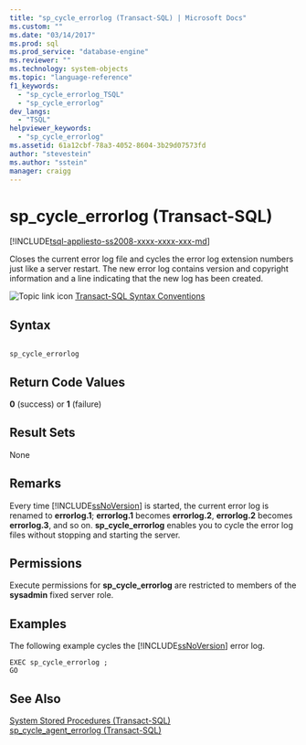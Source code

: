 ```yaml
---
title: "sp_cycle_errorlog (Transact-SQL) | Microsoft Docs"
ms.custom: ""
ms.date: "03/14/2017"
ms.prod: sql
ms.prod_service: "database-engine"
ms.reviewer: ""
ms.technology: system-objects
ms.topic: "language-reference"
f1_keywords: 
  - "sp_cycle_errorlog_TSQL"
  - "sp_cycle_errorlog"
dev_langs: 
  - "TSQL"
helpviewer_keywords: 
  - "sp_cycle_errorlog"
ms.assetid: 61a12cbf-78a3-4052-8604-3b29d07573fd
author: "stevestein"
ms.author: "sstein"
manager: craigg
---
```

# sp_cycle_errorlog (Transact-SQL)
[!INCLUDE[tsql-appliesto-ss2008-xxxx-xxxx-xxx-md](../../includes/tsql-appliesto-ss2008-xxxx-xxxx-xxx-md.md)]

  Closes the current error log file and cycles the error log extension numbers just like a server restart. The new error log contains version and copyright information and a line indicating that the new log has been created.  
  
 ![Topic link icon](../../database-engine/configure-windows/media/topic-link.gif "Topic link icon") [Transact-SQL Syntax Conventions](../../t-sql/language-elements/transact-sql-syntax-conventions-transact-sql.md)  
  
## Syntax  
  
```  
  
sp_cycle_errorlog  
```  
  
## Return Code Values  
 **0** (success) or **1** (failure)  
  
## Result Sets  
 None  
  
## Remarks  
 Every time [!INCLUDE[ssNoVersion](../../includes/ssnoversion-md.md)] is started, the current error log is renamed to **errorlog.1**; **errorlog.1** becomes **errorlog.2**, **errorlog.2** becomes **errorlog.3**, and so on. **sp_cycle_errorlog** enables you to cycle the error log files without stopping and starting the server.  
  
## Permissions  
 Execute permissions for **sp_cycle_errorlog** are restricted to members of the **sysadmin** fixed server role.  
  
## Examples  
 The following example cycles the [!INCLUDE[ssNoVersion](../../includes/ssnoversion-md.md)] error log.  
  
```  
EXEC sp_cycle_errorlog ;  
GO  
```  
  
## See Also  
 [System Stored Procedures &#40;Transact-SQL&#41;](../../relational-databases/system-stored-procedures/system-stored-procedures-transact-sql.md)   
 [sp_cycle_agent_errorlog &#40;Transact-SQL&#41;](../../relational-databases/system-stored-procedures/sp-cycle-agent-errorlog-transact-sql.md)  
  
  
